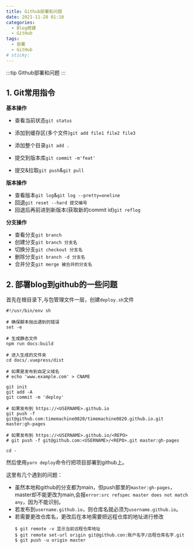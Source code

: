 ```yaml
---
title: Github部署和问题
date: 2021-11-28 01:10
categories:
  - Blog搭建
  - GitHub
tags:
  - 部署
  - GitHub
# sticky: 
---
```


:::tip
Github部署和问题
:::

<!-- more -->

## 1. Git常用指令

**基本操作**  
+ 查看当前状态`git status`
+ 添加到缓存区(多个文件)`git add file1 file2 file3`
+ 添加整个目录`git add .` 
+ 提交到版本库`git commit -m'feat'`  

+ 提交&拉取`git push`&`git pull`

**版本操作**
+ 查看版本`git log`&`git log --pretty=oneline`
+ 回退`git reset --hard 提交编号`
+ 回退后再前进到新版本(获取新的commit id)`git reflog`

**分支操作**
+ 查看分支`git branch`
+ 创建分支`git branch 分支名`
+ 切换分支`git checkout 分支名`
+ 删除分支`git branch -d 分支名`
+ 合并分支`git merge 被合并的分支名`

## 2. 部署blog到github的一些问题
首先在根目录下,与包管理文件一层，创建`deploy.sh`文件
```
#!/usr/bin/env sh

# 确保脚本抛出遇到的错误
set -e

# 生成静态文件
npm run docs:build

# 进入生成的文件夹
cd docs/.vuepress/dist

# 如果是发布到自定义域名
# echo 'www.example.com' > CNAME

git init
git add -A
git commit -m 'deploy'

# 如果发布到 https://<USERNAME>.github.io
git push -f git@github.com:timemachine0820/timemachine0820.github.io.git master:gh-pages

# 如果发布到 https://<USERNAME>.github.io/<REPO>
# git push -f git@github.com:<USERNAME>/<REPO>.git master:gh-pages

cd -
```
然后使用`yarn deploy`命令行把项目部署到github上。

这里有几个遇到的问题：
+ 虽然本地和github的分支都为main，但push那里的`master:gh-pages`，master却不能更改为main,会报`error:src refspec master does not match any`，因为不能识别。
+ 若发布到`username.github.io`，则仓库名就必须为`username.github.io`。
+ 若需要更改仓库名，更改后在本地需要把远程仓库的地址进行修改
  ```
  $ git remote -v 显示当前远程仓库地址
  $ git remote set-url origin git@github.con:账户名字/远程仓库名字.git
  $ git push -u origin master
  ```
